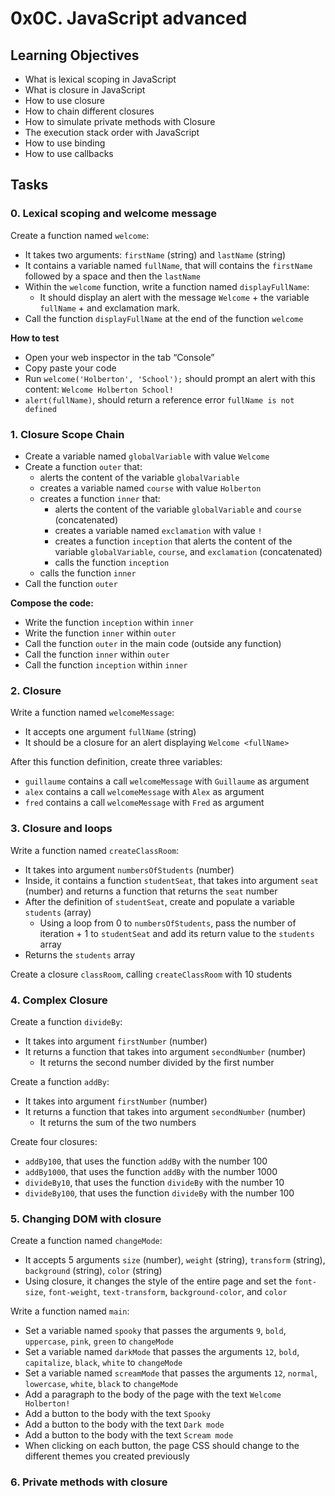 <h1 class="gap">0x0C. JavaScript advanced</h1>


<h2>Learning Objectives</h2>

<ul>
<li>What is lexical scoping in JavaScript</li>
<li>What is closure in JavaScript</li>
<li>How to use closure</li>
<li>How to chain different closures</li>
<li>How to simulate private methods with Closure</li>
<li>The execution stack order with JavaScript</li>
<li>How to use binding</li>
<li>How to use callbacks</li>
</ul>


<h2 class="gap">Tasks</h2>

<h3 class="panel-title">
      0. Lexical scoping and welcome message
    </h3>

<p>Create a function named <code>welcome</code>:</p>

<ul>
<li>It takes two arguments: <code>firstName</code> (string) and <code>lastName</code> (string)</li>
<li>It contains a variable named <code>fullName</code>, that will contains the <code>firstName</code> followed by a space and then the <code>lastName</code></li>
<li>Within the <code>welcome</code> function, write a function named <code>displayFullName</code>:

<ul>
<li>It should display an alert with the message <code>Welcome</code> + the variable <code>fullName</code> + and exclamation mark.</li>
</ul></li>
<li>Call the function <code>displayFullName</code> at the end of the function <code>welcome</code></li>
</ul>

<p><strong>How to test</strong></p>

<ul>
<li>Open your web inspector in the tab “Console”</li>
<li>Copy paste your code</li>
<li>Run <code>welcome('Holberton', 'School');</code> should prompt an alert with this content: <code>Welcome Holberton School!</code></li>
<li><code>alert(fullName)</code>, should return a reference error <code>fullName is not defined</code></li>
</ul>

  </div>

 <h3 class="panel-title">
      1. Closure Scope Chain
    </h3>

<ul>
<li>Create a variable named <code>globalVariable</code> with value <code>Welcome</code></li>
<li>Create a function <code>outer</code> that:

<ul>
<li>alerts the content of the variable <code>globalVariable</code></li>
<li>creates a variable named <code>course</code> with value <code>Holberton</code></li>
<li>creates a function <code>inner</code> that:

<ul>
<li>alerts the content of the variable <code>globalVariable</code> and <code>course</code> (concatenated)</li>
<li>creates a variable named <code>exclamation</code> with value <code>!</code></li>
<li>creates a function <code>inception</code> that alerts the content of the variable <code>globalVariable</code>, <code>course</code>, and <code>exclamation</code> (concatenated)</li>
<li>calls the function <code>inception</code></li>
</ul></li>
<li>calls the function <code>inner</code></li>
</ul></li>
<li>Call the function <code>outer</code></li>
</ul>

<p><strong>Compose the code:</strong></p>

<ul>
<li>Write the function <code>inception</code> within <code>inner</code></li>
<li>Write the function <code>inner</code> within <code>outer</code></li>
<li>Call the function <code>outer</code> in the main code (outside any function)</li>
<li>Call the function <code>inner</code> within <code>outer</code></li>
<li>Call the function <code>inception</code> within <code>inner</code></li>
</ul>

<h3 class="panel-title">
      2. Closure
    </h3>

 <p>Write a  function named <code>welcomeMessage</code>:</p>

<ul>
<li>It accepts one argument <code>fullName</code> (string)</li>
<li>It should be a closure for an alert displaying <code>Welcome &lt;fullName&gt;</code></li>
</ul>

<p>After this function definition, create three variables:</p>

<ul>
<li><code>guillaume</code> contains a call <code>welcomeMessage</code> with <code>Guillaume</code> as argument</li>
<li><code>alex</code> contains a call <code>welcomeMessage</code> with <code>Alex</code> as argument</li>
<li><code>fred</code> contains a call <code>welcomeMessage</code> with <code>Fred</code> as argument</li>
</ul>

<h3 class="panel-title">
      3. Closure and loops
    </h3>

 <p>Write a function named <code>createClassRoom</code>:</p>

<ul>
<li>It takes into argument <code>numbersOfStudents</code> (number)</li>
<li>Inside, it contains a function <code>studentSeat</code>, that takes into argument <code>seat</code> (number) and returns a function that returns the <code>seat</code> number </li>
<li>After the definition of <code>studentSeat</code>, create and populate a variable <code>students</code> (array)

<ul>
<li>Using a loop from 0 to <code>numbersOfStudents</code>, pass the number of iteration + 1 to <code>studentSeat</code> and add its return value to the <code>students</code> array</li>
</ul></li>
<li>Returns the <code>students</code> array</li>
</ul>

<p>Create a closure <code>classRoom</code>, calling <code>createClassRoom</code> with 10 students</p>


<h3 class="panel-title">
      4. Complex Closure
    </h3>

<p>Create a function <code>divideBy</code>:</p>

<ul>
<li>It takes into argument <code>firstNumber</code> (number)</li>
<li>It returns a function that takes into argument <code>secondNumber</code> (number)

<ul>
<li>It returns the second number divided by the first number</li>
</ul></li>
</ul>

<p>Create a function <code>addBy</code>:</p>

<ul>
<li>It takes into argument <code>firstNumber</code> (number)</li>
<li>It returns a function that takes into argument <code>secondNumber</code> (number)

<ul>
<li>It returns the sum of the two numbers</li>
</ul></li>
</ul>

<p>Create four closures:</p>

<ul>
<li><code>addBy100</code>, that uses the function <code>addBy</code> with the number 100</li>
<li><code>addBy1000</code>, that uses the function <code>addBy</code> with the number 1000</li>
<li><code>divideBy10</code>, that uses the function <code>divideBy</code> with the number 10</li>
<li><code>divideBy100</code>, that uses the function <code>divideBy</code> with the number 100</li>
</ul>

 <h3 class="panel-title">
      5. Changing DOM with closure
    </h3>

 <p>Create a function named <code>changeMode</code>:</p>

<ul>
<li>It accepts 5 arguments <code>size</code> (number), <code>weight</code> (string), <code>transform</code> (string), <code>background</code> (string), <code>color</code> (string)</li>
<li>Using closure, it changes the style of the entire page and set the <code>font-size</code>, <code>font-weight</code>, <code>text-transform</code>, <code>background-color</code>, and <code>color</code></li>
</ul>

<p>Write a function named <code>main</code>:</p>

<ul>
<li>Set a variable named <code>spooky</code> that passes the arguments <code>9</code>, <code>bold</code>, <code>uppercase</code>, <code>pink</code>, <code>green</code> to <code>changeMode</code></li>
<li>Set a variable named <code>darkMode</code> that passes the arguments <code>12</code>, <code>bold</code>, <code>capitalize</code>, <code>black</code>, <code>white</code> to <code>changeMode</code></li>
<li>Set a variable named <code>screamMode</code> that passes the arguments <code>12</code>, <code>normal</code>, <code>lowercase</code>, <code>white</code>, <code>black</code> to <code>changeMode</code></li>
<li>Add a paragraph to the body of the page with the text <code>Welcome Holberton!</code></li>
<li>Add a button to the body with the text <code>Spooky</code></li>
<li>Add a button to the body with the text <code>Dark mode</code></li>
<li>Add a button to the body with the text <code>Scream mode</code></li>
<li>When clicking on each button, the page CSS should change to the different themes you created previously</li>
</ul>


<h3 class="panel-title">
      6. Private methods with closure
    </h3>